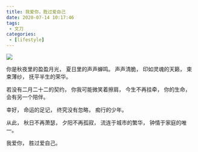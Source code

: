 ```yaml
---
title: 我爱你，胜过爱自己
date: 2020-07-14 10:17:46
tags:
 - 文刀 
categories:
 - [lifestyle]
---
```


![](1.jpeg)

你是秋夜里的盈盈月光，
夏日里的声声蝉鸣。
声声清脆，
印如灵魂的天籁，
束束薄纱，
抚平半生的荣华。

若没有二月二十二的契约，
你我可能微笑着擦肩，
今生不再挂牵，
你的生命，
会有另一个陪伴。

幸好，
命运的足记，
终究没有忽略，
痴行的少年。

从此，
秋日不再萧瑟，
夕阳不再孤寂，
流连于城市的繁华，
钟情于家庭的唯一。

我爱你，
胜过爱自己。